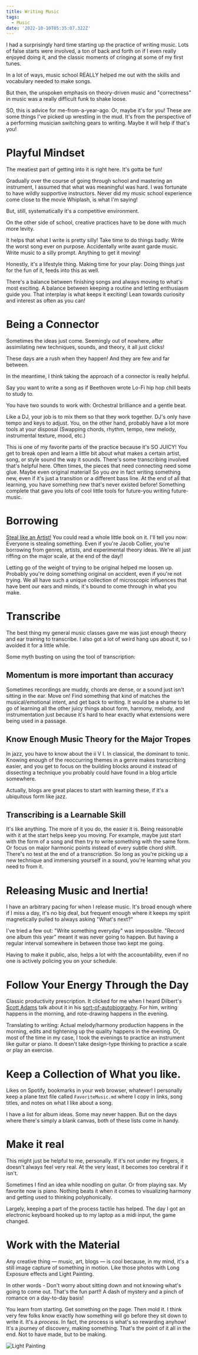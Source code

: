 ```yaml
---
title: Writing Music
tags:
  - Music
date: '2022-10-10T05:35:07.322Z'
---
```


I had a surprisingly hard time starting up the practice of writing music. Lots of false starts were involved, a ton of back and forth on if I even really enjoyed doing it, and the classic moments of cringing at some of my first tunes.

In a lot of ways, music school REALLY helped me out with the skills and vocabulary needed to make songs.

But then, the unspoken emphasis on theory-driven music and "correctness" in music was a really difficult funk to shake loose.

SO, this is advice for me-from-a-year-ago. Or, maybe it's for you! These are some things I've picked up wrestling in the mud. It's from the perspective of a performing musician switching gears to writing. Maybe it will help if that's you!

# Playful Mindset

The meatiest part of getting into it is right here. It's gotta be fun!

Gradually over the course of going through school and mastering an instrument, I assumed that what was meaningful was hard. I was fortunate to have wildly supportive instructors. Never did my music school experience come close to the movie Whiplash, is what I'm saying!

But, still, systematically it's a competitive environment.

On the other side of school, creative practices have to be done with much more levity.

It helps that what I write is pretty silly! Take time to do things badly: Write the worst song ever on purpose. Accidentally write avant garde music. Write music to a silly prompt. Anything to get it moving!

Honestly, it's a lifestyle thing. Making time for your play: Doing things just for the fun of it, feeds into this as well.

There's a balance between finishing songs and always moving to what's most exciting. A balance between keeping a routine and letting enthusiasm guide you. That interplay is what keeps it exciting! Lean towards curiosity and interest as often as you can!

# Being a Connector

Sometimes the ideas just come. Seemingly out of nowhere, after assimilating new techniques, sounds, and theory, it all just clicks!

These days are a rush when they happen! And they are few and far between.

In the meantime, I think taking the approach of a connector is really helpful.

Say you want to write a song as if Beethoven wrote Lo-Fi hip hop chill beats to study to.

You have two sounds to work with: Orchestral brilliance and a gentle beat.

Like a DJ, your job is to mix them so that they work together. DJ's only have tempo and keys to adjust. You, on the other hand, probably have a lot more tools at your disposal (Swapping chords, rhythm, tempo, new melody, instrumental texture, mood, etc.)

This is one of my favorite parts of the practice because it's SO JUICY! You get to break open and learn a little bit about what makes a certain artist, song, or style sound the way it sounds. There's some transcribing involved that's helpful here. Often times, the pieces that need connecting need some glue. Maybe even original material! So you _are_ in fact writing something new, even if it's just a transition or a different bass line. At the end of all that learning, you have something new that's never existed before! Something complete that gave you lots of cool little tools for future-you writing future-music.

# Borrowing

[Steal like an Artist!](https://austinkleon.com/steal/) You could read a whole little book on it. I'll tell you now: Everyone is stealing something. Even if you're Jacob Collier, you're borrowing from genres, artists, and experimental theory ideas. We're all just riffing on the major scale, at the end of the day!!

Letting go of the weight of trying to be original helped me loosen up. Probably you're doing something original on accident, even if you're not trying. We all have such a unique collection of microscopic influences that have bent our ears and minds, it's bound to come through in what you make.

# Transcribe

The best thing my general music classes gave me was just enough theory and ear training to transcribe. I also got a lot of weird hang ups about it, so I avoided it for a little while.

Some myth busting on using the tool of transcription:

## Momentum is more important than accuracy

Sometimes recordings are muddy, chords are dense, or a sound just isn't sitting in the ear. Move on! Find something that kind of matches the musical/emotional intent, and get back to writing. It would be a shame to let go of learning all the other juicy things about form, harmony, melody, and instrumentation just because it's hard to hear exactly what extensions were being used in a passage.

## Know Enough Music Theory for the Major Tropes

In jazz, you have to know about the ii V I. In classical, the dominant to tonic. Knowing enough of the reoccurring themes in a genre makes transcribing easier, and you get to focus on the building blocks around it instead of dissecting a technique you probably could have found in a blog article somewhere.

Actually, blogs are great places to start with learning these, if it's a ubiquitous form like jazz.

## Transcribing is a Learnable Skill

It's like anything. The more of it you do, the easier it is. Being reasonable with it at the start helps keep you moving. For example, maybe just start with the form of a song and then try to write something with the same form. Or focus on major harmonic points instead of every subtle chord shift. There's no test at the end of a transcription. So long as you're picking up a new technique and immersing yourself in a sound, you're learning what you need to from it.

# Releasing Music and Inertia!

I have an arbitrary pacing for when I release music. It's broad enough where if I miss a day, it's no big deal, but frequent enough where it keeps my spirit magnetically pulled to always asking "What's next?"

I've tried a few out: "Write something everyday" was impossible. "Record one album this year" meant it was never going to happen. But having a regular interval somewhere in between those two kept me going.

Having to make it public, also, helps a lot with the accountability, even if no one is actively policing you on your schedule.

# Follow Your Energy Through the Day

Classic productivity prescription. It clicked for me when I heard Dilbert's [Scott Adams](https://dilbert.com/) talk about it in his [sort-of-autobiography](https://www.amazon.com/How-Fail-Almost-Everything-Still-ebook/dp/B00COOFBA4). For him, writing happens in the morning, and rote-drawing happens in the evening.

Translating to writing: Actual melody/harmony production happens in the morning, edits and tightening up the quality happens in the evening. Or, most of the time in my case, I took the evenings to practice an instrument like guitar or piano. It doesn't take design-type thinking to practice a scale or play an exercise.

# Keep a Collection of What you like.

Likes on Spotify, bookmarks in your web browser, whatever! I personally keep a plane text file called `FavoriteMusic.md` where I copy in links, song titles, and notes on what I like about a song.

I have a list for album ideas. Some may never happen. But on the days where there's simply a blank canvas, both of these lists come in handy.

# Make it real

This might just be helpful to me, personally. If it's not under my fingers, it doesn't always feel very real. At the very least, it becomes too cerebral if it isn't.

Sometimes I find an idea while noodling on guitar. Or from playing sax. My favorite now is piano. Nothing beats it when it comes to visualizing harmony and getting used to thinking polyphonically.

Largely, keeping a part of the process tactile has helped. The day I got an electronic keyboard hooked up to my laptop as a midi input, the game changed.

# Work with the Material

Any creative thing — music, art, blogs — is cool because, in my mind, it's a still image capture of something in motion. Like those photos with Long Exposure effects and Light Painting.

In other words - Don't worry about sitting down and not knowing what's going to come out. That's the fun part!! A dash of mystery and a pinch of romance on a day-to-day basis!

You learn from starting. Get something on the page. Then mold it. I think very few folks know exactly how something will go before they sit down to write it. It's a _process_. In fact, the process is what's so rewarding anyhow! It's a journey of discovery, making something. That's the point of it all in the end. Not to have made, but to be making.

![Light Painting](https://padilla-media.s3.amazonaws.com/blog/imgs/light+painting.jpeg)
